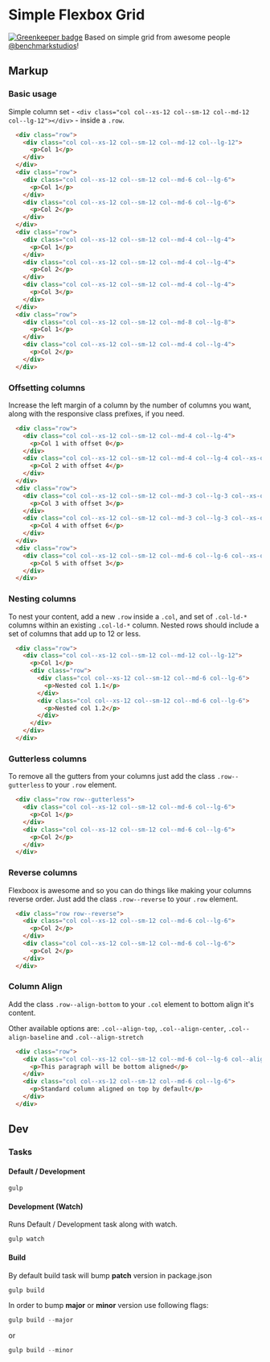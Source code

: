 # Simple Flexbox Grid

[![Greenkeeper badge](https://badges.greenkeeper.io/lukasjuhas/simple-flexbox-grid.svg)](https://greenkeeper.io/)
Based on simple grid from awesome people [@benchmarkstudios](https://github.com/benchmarkstudios)!

## Markup

### Basic usage
Simple column set - `<div class="col col--xs-12 col--sm-12 col--md-12 col--lg-12"></div>` - inside a `.row`.

```html
  <div class="row">
    <div class="col col--xs-12 col--sm-12 col--md-12 col--lg-12">
      <p>Col 1</p>
    </div>
  </div>
  <div class="row">
    <div class="col col--xs-12 col--sm-12 col--md-6 col--lg-6">
      <p>Col 1</p>
    </div>
    <div class="col col--xs-12 col--sm-12 col--md-6 col--lg-6">
      <p>Col 2</p>
    </div>
  </div>
  <div class="row">
    <div class="col col--xs-12 col--sm-12 col--md-4 col--lg-4">
      <p>Col 1</p>
    </div>
    <div class="col col--xs-12 col--sm-12 col--md-4 col--lg-4">
      <p>Col 2</p>
    </div>
    <div class="col col--xs-12 col--sm-12 col--md-4 col--lg-4">
      <p>Col 3</p>
    </div>
  </div>
  <div class="row">
    <div class="col col--xs-12 col--sm-12 col--md-8 col--lg-8">
      <p>Col 1</p>
    </div>
    <div class="col col--xs-12 col--sm-12 col--md-4 col--lg-4">
      <p>Col 2</p>
    </div>
  </div>
```

### Offsetting columns
Increase the left margin of a column by the number of columns you want, along with the responsive class prefixes, if you need.

```html
  <div class="row">
    <div class="col col--xs-12 col--sm-12 col--md-4 col--lg-4">
      <p>Col 1 with offset 0</p>
    </div>
    <div class="col col--xs-12 col--sm-12 col--md-4 col--lg-4 col--xs-offset-4 col--sm-offset-0 col--md-offset-4 col--lg-offset-4">
      <p>Col 2 with offset 4</p>
    </div>
  </div>
  <div class="row">
    <div class="col col--xs-12 col--sm-12 col--md-3 col--lg-3 col--xs-offset-0 col--sm-offset-0 col--md-offset-3 col--lg-offset-3">
      <p>Col 3 with offset 3</p>
    </div>
    <div class="col col--xs-12 col--sm-12 col--md-3 col--lg-3 col--xs-offset-0 col--sm-offset-0 col--md-offset-6 col--lg-offset-6">
      <p>Col 4 with offset 6</p>
    </div>
  </div>
  <div class="row">
    <div class="col col--xs-12 col--sm-12 col--md-6 col--lg-6 col--xs-offset-0 col--sm-offset-0 col--md-offset-3 col--lg-offset-3">
      <p>Col 5 with offset 3</p>
    </div>
  </div>
```

### Nesting columns
To nest your content, add a new `.row` inside a `.col`, and set of `.col-ld-*` columns within an existing `.col-ld-*` column. Nested rows should include a set of columns that add up to 12 or less.

```html
  <div class="row">
    <div class="col col--xs-12 col--sm-12 col--md-12 col--lg-12">
      <p>Col 1</p>
      <div class="row">
        <div class="col col--xs-12 col--sm-12 col--md-6 col--lg-6">
          <p>Nested col 1.1</p>
        </div>
        <div class="col col--xs-12 col--sm-12 col--md-6 col--lg-6">
          <p>Nested col 1.2</p>
        </div>
      </div>
    </div>
  </div>
```

### Gutterless columns
To remove all the gutters from your columns just add the class `.row--gutterless` to your `.row` element.

```html
  <div class="row row--gutterless">
    <div class="col col--xs-12 col--sm-12 col--md-6 col--lg-6">
      <p>Col 1</p>
    </div>
    <div class="col col--xs-12 col--sm-12 col--md-6 col--lg-6">
      <p>Col 2</p>
    </div>
  </div>
```

### Reverse columns
Flexboox is awesome and so you can do things like making your columns reverse order. Just add the class `.row--reverse` to your `.row` element.

```html
  <div class="row row--reverse">
    <div class="col col--xs-12 col--sm-12 col--md-6 col--lg-6">
      <p>Col 2</p>
    </div>
    <div class="col col--xs-12 col--sm-12 col--md-6 col--lg-6">
      <p>Col 2</p>
    </div>
  </div>
```

### Column Align
Add the class `.row--align-bottom` to your `.col` element to bottom align it's content.

Other available options are: `.col--align-top`, `.col--align-center`, `.col--align-baseline` and `.col--align-stretch`

```html
  <div class="row">
    <div class="col col--xs-12 col--sm-12 col--md-6 col--lg-6 col--align-bottom">
      <p>This paragraph will be bottom aligned</p>
    </div>
    <div class="col col--xs-12 col--sm-12 col--md-6 col--lg-6">
      <p>Standard column aligned on top by default</p>
    </div>
  </div>
```

## Dev

### Tasks

#### Default / Development
```js
gulp
```

#### Development (Watch)
Runs Default / Development task along with watch.

```js
gulp watch
```

#### Build
By default build task will bump **patch** version in package.json
```js
gulp build
```

In order to bump **major** or **minor** version use following flags:
```js
gulp build --major
```
or
```js
gulp build --minor
```
